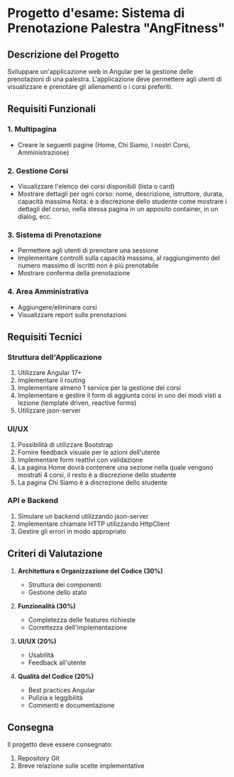 # Progetto d'esame: Sistema di Prenotazione Palestra "AngFitness"

## Descrizione del Progetto
Sviluppare un'applicazione web in Angular per la gestione delle prenotazioni di una palestra. L'applicazione deve permettere agli utenti di visualizzare e prenotare gli allenamenti o i corsi preferiti.

## Requisiti Funzionali

### 1. Multipagina
- Creare le seguenti pagine (Home, Chi Siamo, I nostri Corsi, Amministrazione)

### 2. Gestione Corsi
- Visualizzare l'elenco dei corsi disponibili (lista o card)
- Mostrare dettagli per ogni corso: nome, descrizione, istruttore, durata, capacità massima 
Nota: è a discrezione dello studente come mostrare i dettagli del corso, nella stessa pagina in un apposito container, in un dialog, ecc. 

### 3. Sistema di Prenotazione
- Permettere agli utenti di prenotare una sessione
- Implementare controlli sulla capacità massima, al raggiungimento del numero massimo di iscritti non è più prenotabile
- Mostrare conferma della prenotazione

### 4. Area Amministrativa
- Aggiungere/eliminare corsi
- Visualizzare report sulle prenotazioni 

## Requisiti Tecnici

### Struttura dell'Applicazione
1. Utilizzare Angular 17+
2. Implementare il routing
3. Implementare almeno 1 service per la gestione dei corsi 
4. Implementare e gestire il form di aggiunta corsi in uno dei modi visti a lezione (template driven, reactive forms)
5. Utilizzare json-server 


### UI/UX
1. Possibilità di utilizzare Bootstrap
2. Fornire feedback visuale per le azioni dell'utente
3. Implementare form reattivi con validazione
4. La pagina Home dovrà contenere una sezione nella quale vengono mostrati 4 corsi, il resto è a discrezione dello studente
5. La pagina Chi Siamo è a discrezione dello studente


### API e Backend
1. Simulare un backend utilizzando json-server
2. Implementare chiamate HTTP utilizzando HttpClient
3. Gestire gli errori in modo appropriato

## Criteri di Valutazione

1. **Architettura e Organizzazione del Codice (30%)**
   - Struttura dei componenti
   - Gestione dello stato

2. **Funzionalità (30%)**
   - Completezza delle features richieste
   - Correttezza dell'implementazione

3. **UI/UX (20%)**
   - Usabilità
   - Feedback all'utente

4. **Qualità del Codice (20%)**
   - Best practices Angular
   - Pulizia e leggibilità
   - Commenti e documentazione

## Consegna

Il progetto deve essere consegnato:
1. Repository Git 
2. Breve relazione sulle scelte implementative
